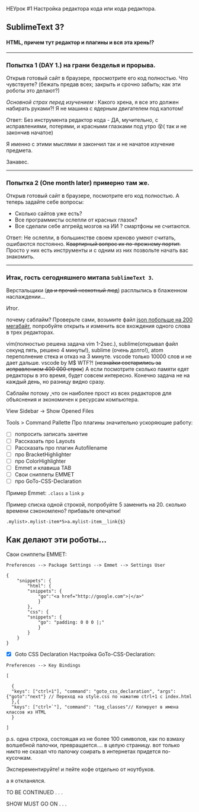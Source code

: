 НЕУрок #1 Настройка редактора кода или кода редактора.

## SublimeText 3?
 
####  HTML, причем тут редактор и плагины и вся эта хрень!?

---

###  Попытка 1 (DAY 1.) на грани безделья и прорыва.

Открыв готовый сайт в браузере, просмотрите его код полностью. Что  чувствуете? (бежать предав всех; закрыть и срочно забыть; как эти роботы это делают?)

_Основной страх перед изучением_ : Какого хрена, я все это должен набирать руками?! Я не машина с ядерным двигателем под капотом!

Ответ: Без инструмента редактор кода - ДА, мучительно, с исправлениями, потерями, и красными глазками под утро 😵( так и не закончив начатое)


Я именно с этими мыслями я закончил так и не начатое изучение предмета. 

Занавес.

---

###  Попытка 2 (One month later) примерно там же.

Открыв готовый сайт в браузере, посмотрите его код полностью.
А теперь задайте себе вопросы: 
+   Сколько сайтов уже есть?  
+   Все программисты ослепли от красных глазок?  
+   Все сделали себе апгрейд мозгов на ИИ ? смартфоны не считаются.

Ответ: Не ослепли, в большинстве своем хреново умеют считать, ошибаются постоянно. <s>Квартирный вопрос их по-прежнему портит.</s>   
Просто у них есть инструменты и с одним из них позвольте начать вас знакомить. 

---

###  Итак, гость сегодняшнего митапа `SublimeText 3`.

Верстальщики  (<s>да и прочий неохотный люд</s>) расплылись в блаженном наслаждении...


Итог.

почему саблайм? Проверьте сами, возьмите файл [json побольше на 200 мегабайт](https://github.com/zeMirco/sf-city-lots-json), попробуйте открыть и изменить все вхождения одного слова в трех редакторах.

 vim(полностью решена задача vim 1-2sec.), sublime(открывал файл секунд пять, решено 4 минуты!), sublime (очень долго!), atom переполнение стека и отказ на 3 минуте. vscode только 10000 слов и не дает дальше. vscode by M$ WTF?!  (<s>незнайки состарились за исправлением 400 000 строк</s>)
А если посмотрите сколько памяти едят редакторы в это время, будет совсем интересно. Конечно задача не на каждый день, но разницу видно сразу. 

Саблайм потому ,что он наиболее прост из всех редакторов для объяснения и экономичен к ресурсам компьютера.




View Sidebar -> Show Opened Files

Tools > Command Pallette
Про плагины значительно ускоряющие работу:
- [ ] попросить записать занятие
- [ ] Рассказать про Layouts
- [ ] Рассказать про плагин Autofilename
- [ ] про BracketHighlighter
- [ ] про ColorHighlighter
- [ ] Emmet и клавиша TAB
- [ ] Свои сниппеты EMMET
- [ ] про GoTo-CSS-Declaration

Пример Emmet:
`.class`
`a`
`link`
`p`

Пример списка одной строкой, попробуйте 5 заменить на 20. сколько времени сэкономлено? прибавьте опечатки!

`.mylist>.mylist-item*5>a.mylist-item__link{$}`

##  Как делают эти роботы...

Свои сниппеты EMMET:

`Preferences --> Package Settings --> Emmet --> Settings User`

```
{
	"snippets": {
		"html": {
		"snippets": {
			"go":"<a href="http://google.com">|</a>"	
			}
		},
		"css": {
		"snippets": {
			"go": "padding: 0 0 0 |;"	
			}
		}
	}
}
```


- [x] Goto CSS Declaration
Настройка GoTo-CSS-Declaration:

`Preferences --> Key Bindings`

```
[

  {
  "keys": ["ctrl+1"], "command": "goto_css_declaration", "args": {"goto":"next"} // Переход на style.css по нажатию ctrl+1 с index.html
  },{
  "keys": ["ctrl+`"], "command": "tag_classes"// Копирует в имена классов из HTML
  }

]
```
p.s. одна строка, состоящая из не более 100 символов, как по взмаху волшебной палочки, превращается.... в целую страницу. вот только никто не сказал что палочку соирать в интернетах придется по-кусочкам.

Эксперементируйте! и пейте кофе отдельно от ноутбуков. 

а я откланялся.

TO BE CONTINUED . . .

SHOW MUST GO ON . . .
